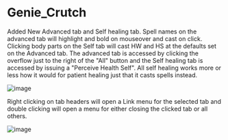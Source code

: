 # Genie_Crutch
 Added New Advanced tab and Self healing tab. Spell names on the advanced tab will highlight and bold on mouseover and cast on click. Clicking body parts on the Self tab will cast HW and HS at the defaults set on the Advanced tab. The advanced tab is accessed by clicking the overflow just to the right of the "All" button and the Self healing tab is accessed by issuing a "Perceive Health Self". All self healing works more or less how it would for patient healing just that it casts spells instead.
 
 

![image](https://user-images.githubusercontent.com/100539902/155904554-3a894da7-dc6f-40ff-8b9b-611419ba5c6c.png)

Right clicking on tab headers will open a Link menu for the selected tab and double clicking will open a menu for either closing the clicked tab or all others.


![image](https://user-images.githubusercontent.com/100539902/156951025-b26efc12-b5a9-49c3-8b4b-3761478672eb.png)
